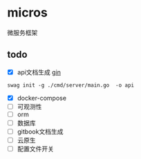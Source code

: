 # micros

微服务框架

## todo

- [x] api文档生成 [gin](https://github.com/swaggo/gin-swagger)

```shell
swag init -g ./cmd/server/main.go  -o api
```

- [x] docker-compose
- [ ] 可观测性
- [ ] orm
- [ ] 数据库
- [ ] gitbook文档生成
- [ ] 云原生
- [ ] 配置文件开关
